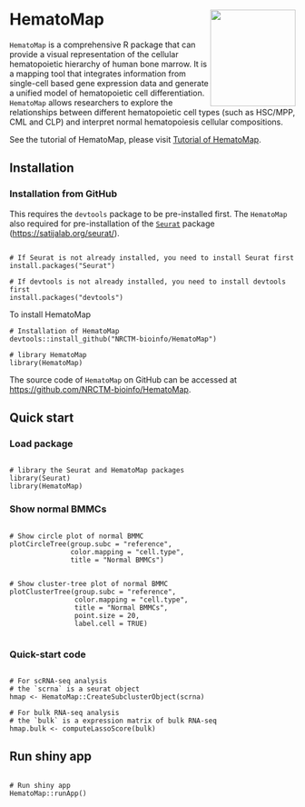 
# HematoMap <img src="https://nrctm-bioinfo.github.io/HematoMap/figure/logo.png" align="right" height=170 width=150/>

`HematoMap` is a comprehensive R package that can provide a visual representation of the cellular hematopoietic hierarchy of human bone marrow. It is a mapping tool that integrates information from single-cell based gene expression data and generate a unified model of hematopoietic cell differentiation. `HematoMap` allows researchers to explore the relationships between different hematopoietic cell types (such as HSC/MPP, CML and CLP) and interpret normal hematopoiesis cellular compositions. 

See the tutorial of HematoMap, please visit [Tutorial of HematoMap](https://nrctm-bioinfo.github.io/HematoMap/index.html).

## Installation

### Installation from GitHub

This requires the `devtools` package to be pre-installed first. The `HematoMap` also required for pre-installation of the [`Seurat`](https://CRAN.R-project.org/package=Seurat) package (https://satijalab.org/seurat/). 

``` {r eval = FALSE}

# If Seurat is not already installed, you need to install Seurat first
install.packages("Seurat") 

# If devtools is not already installed, you need to install devtools first
install.packages("devtools") 

```

To install HematoMap

``` {r eval = FALSE}
# Installation of HematoMap
devtools::install_github("NRCTM-bioinfo/HematoMap")

# library HematoMap
library(HematoMap)

```

The source code of `HematoMap` on GitHub can be accessed at https://github.com/NRCTM-bioinfo/HematoMap.


## Quick start

### Load package


``` {r eval = FALSE, out.width='60%', fig.asp=1, fig.align='center'}

# library the Seurat and HematoMap packages
library(Seurat)
library(HematoMap)

```


### Show normal BMMCs

``` {r eval = FALSE, fig.width = 6, fig.height = 6, fig.asp=1, fig.align='center'}

# Show circle plot of normal BMMC
plotCircleTree(group.subc = "reference", 
               color.mapping = "cell.type", 
               title = "Normal BMMCs")


```

``` {r eval = FALSE, fig.width = 5, fig.height = 6, fig.asp=1, fig.align='center'}
# Show cluster-tree plot of normal BMMC
plotClusterTree(group.subc = "reference",
                color.mapping = "cell.type",
                title = "Normal BMMCs",
                point.size = 20, 
                label.cell = TRUE)


```

### Quick-start code


``` {r eval = FALSE, fig.width = 6, fig.height = 6, fig.asp=1, fig.align='center'}

# For scRNA-seq analysis
# the `scrna` is a seurat object
hmap <- HematoMap::CreateSubclusterObject(scrna)

# For bulk RNA-seq analysis
# the `bulk` is a expression matrix of bulk RNA-seq
hmap.bulk <- computeLassoScore(bulk)

```

## Run shiny app

``` {r eval = FALSE, out.width='50%', fig.asp=1, fig.align='center'}

# Run shiny app
HematoMap::runApp()

```


